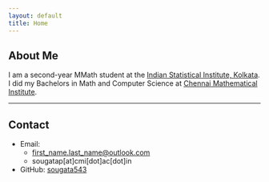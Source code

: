 ```yaml
---
layout: default
title: Home
---
```

<style>
/* Dimmed repeating spiral only on index page */
main::before {
    content: '';
    position: fixed;          /* stays in place */
    top: 0;
    left: 0;
    width: 100%;
    height: 100%;
    background-image: url('images/background_spiral_1.png');
    background-repeat: repeat;
    background-size: auto;
    background-position: 0 0;
    pointer-events: none;     /* allow interaction */
    z-index: 0;
    opacity: 0.1;             /* dim the spiral */
}

main > * {
    position: relative;
    z-index: 1;               /* content above spiral */
}
</style>

## About Me

I am a second-year MMath student at the [Indian Statistical Institute, Kolkata](https://www.isical.ac.in/).  
I did my Bachelors in Math and Computer Science at [Chennai Mathematical Institute](https://www.cmi.ac.in/).

<!--Test:

Inline: $E = mc^2$ and $\int_0^1 x^2\,dx = \frac13$.

Display:
$$
\sum_{n=1}^\infty \frac{1}{n^2} = \frac{\pi^2}{6}
$$

Inline code in JuliaMono: `x^2 + y^2 = something I dont care`
-->
---

## Contact

- Email:
    - first_name.last_name@outlook.com 
    - sougatap[at]cmi[dot]ac[dot]in  
- GitHub: [sougata543](https://github.com/sougata543)

